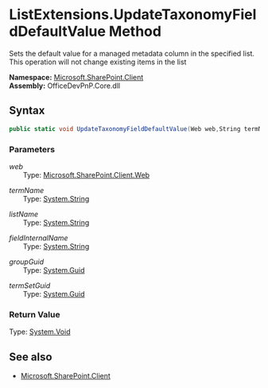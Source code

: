 # ListExtensions.UpdateTaxonomyFieldDefaultValue Method  
Sets the default value for a managed metadata column in the specified list. This operation will not change existing items in the list  

**Namespace:** [Microsoft.SharePoint.Client](Microsoft.SharePoint.Client.md)  
**Assembly:** OfficeDevPnP.Core.dll  
## Syntax
```C#
public static void UpdateTaxonomyFieldDefaultValue(Web web,String termName,String listName,String fieldInternalName,Guid groupGuid,Guid termSetGuid)
```
### Parameters
*web*  
&emsp;&emsp;Type: [Microsoft.SharePoint.Client.Web](Microsoft.SharePoint.Client.Web.md) 
&emsp;&emsp;  
  
*termName*  
&emsp;&emsp;Type: [System.String](System.String.md) 
&emsp;&emsp;  
  
*listName*  
&emsp;&emsp;Type: [System.String](System.String.md) 
&emsp;&emsp;  
  
*fieldInternalName*  
&emsp;&emsp;Type: [System.String](System.String.md) 
&emsp;&emsp;  
  
*groupGuid*  
&emsp;&emsp;Type: [System.Guid](System.Guid.md) 
&emsp;&emsp;  
  
*termSetGuid*  
&emsp;&emsp;Type: [System.Guid](System.Guid.md) 
&emsp;&emsp;  
  
### Return Value
Type: [System.Void](System.Void.md)  

## See also
- [Microsoft.SharePoint.Client](Microsoft.SharePoint.Client.md)
